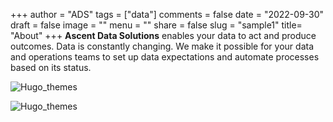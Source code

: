 +++
author = "ADS"
tags = ["data"]
comments = false
date = "2022-09-30"
draft = false
image = ""
menu = ""
share = false
slug = "sample1"
title= "About"
+++
**Ascent Data Solutions** enables your data to act and produce outcomes.
Data is constantly changing. We make it possible for your data and operations teams to set up data expectations and automate processes based on its status.



![Hugo_themes](/blog/images/about.png)

![Hugo_themes](/blog/images/automation.jpg)

